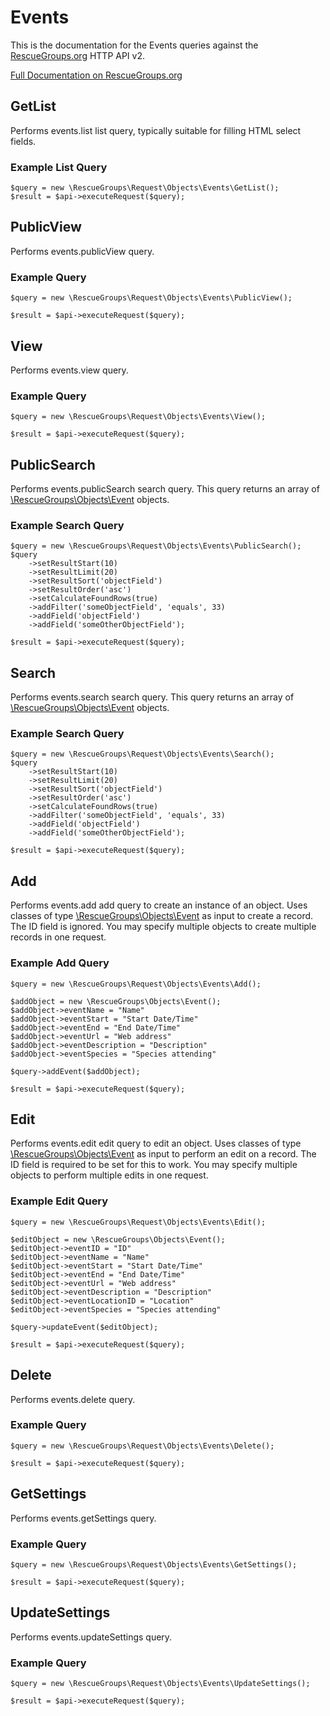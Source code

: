 # Events

This is the documentation for the Events queries against the [RescueGroups.org](https://www.rescuegroups.org/) HTTP API v2.

[Full Documentation on RescueGroups.org](https://userguide.rescuegroups.org/display/APIDG/Object+definitions#Objectdefinitions-events)

## GetList


Performs events.list list query, typically suitable for filling HTML select fields.

### Example List Query

    $query = new \RescueGroups\Request\Objects\Events\GetList();
    $result = $api->executeRequest($query);





## PublicView






Performs events.publicView query.

### Example Query

    $query = new \RescueGroups\Request\Objects\Events\PublicView();

    $result = $api->executeRequest($query);


## View






Performs events.view query.

### Example Query

    $query = new \RescueGroups\Request\Objects\Events\View();

    $result = $api->executeRequest($query);


## PublicSearch

Performs events.publicSearch search query. This query returns an array of [\RescueGroups\Objects\Event](../../src/Objects/Event.php) objects.

### Example Search Query

    $query = new \RescueGroups\Request\Objects\Events\PublicSearch();
    $query
        ->setResultStart(10)
        ->setResultLimit(20)
        ->setResultSort('objectField')
        ->setResultOrder('asc')
        ->setCalculateFoundRows(true)
        ->addFilter('someObjectField', 'equals', 33)
        ->addField('objectField')
        ->addField('someOtherObjectField');

    $result = $api->executeRequest($query);






## Search

Performs events.search search query. This query returns an array of [\RescueGroups\Objects\Event](../../src/Objects/Event.php) objects.

### Example Search Query

    $query = new \RescueGroups\Request\Objects\Events\Search();
    $query
        ->setResultStart(10)
        ->setResultLimit(20)
        ->setResultSort('objectField')
        ->setResultOrder('asc')
        ->setCalculateFoundRows(true)
        ->addFilter('someObjectField', 'equals', 33)
        ->addField('objectField')
        ->addField('someOtherObjectField');

    $result = $api->executeRequest($query);






## Add




Performs events.add add query to create an instance of an object. Uses classes of type [\RescueGroups\Objects\Event](../../src/Objects/Event.php) as input to create a record. The ID field is ignored. You may specify multiple objects to create multiple records in one request.

### Example Add Query

    $query = new \RescueGroups\Request\Objects\Events\Add();

    $addObject = new \RescueGroups\Objects\Event();
    $addObject->eventName = "Name"
    $addObject->eventStart = "Start Date/Time"
    $addObject->eventEnd = "End Date/Time"
    $addObject->eventUrl = "Web address"
    $addObject->eventDescription = "Description"
    $addObject->eventSpecies = "Species attending"

    $query->addEvent($addObject);

    $result = $api->executeRequest($query);



## Edit



Performs events.edit edit query to edit an object. Uses classes of type [\RescueGroups\Objects\Event](../../src/Objects/Event.php) as input to perform an edit on a record. The ID field is required to be set for this to work. You may specify multiple objects to perform multiple edits in one request.

### Example Edit Query

    $query = new \RescueGroups\Request\Objects\Events\Edit();

    $editObject = new \RescueGroups\Objects\Event();
    $editObject->eventID = "ID"
    $editObject->eventName = "Name"
    $editObject->eventStart = "Start Date/Time"
    $editObject->eventEnd = "End Date/Time"
    $editObject->eventUrl = "Web address"
    $editObject->eventDescription = "Description"
    $editObject->eventLocationID = "Location"
    $editObject->eventSpecies = "Species attending"

    $query->updateEvent($editObject);

    $result = $api->executeRequest($query);




## Delete






Performs events.delete query.

### Example Query

    $query = new \RescueGroups\Request\Objects\Events\Delete();

    $result = $api->executeRequest($query);


## GetSettings






Performs events.getSettings query.

### Example Query

    $query = new \RescueGroups\Request\Objects\Events\GetSettings();

    $result = $api->executeRequest($query);


## UpdateSettings






Performs events.updateSettings query.

### Example Query

    $query = new \RescueGroups\Request\Objects\Events\UpdateSettings();

    $result = $api->executeRequest($query);


